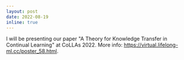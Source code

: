 ```yaml
---
layout: post
date: 2022-08-19
inline: true
---
```


I will be presenting our paper "A Theory for Knowledge Transfer in Continual Learning" at CoLLAs 2022. More info: https://virtual.lifelong-ml.cc/poster_58.html.
